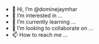 - 👋 Hi, I’m @dominejaymhar
- 👀 I’m interested in ...
- 🌱 I’m currently learning ...
- 💞️ I’m looking to collaborate on ...
- 📫 How to reach me ...

<!---
dominejaymhar/dominejaymhar is a ✨ special ✨ repository because its `README.md` (this file) appears on your GitHub profile.
You can click the Preview link to take a look at your changes.
--->
